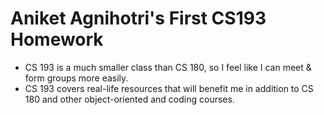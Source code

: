 # Aniket Agnihotri's First CS193 Homework
- CS 193 is a much smaller class than CS 180, so I feel like I can meet & form groups more easily.
- CS 193 covers real-life resources that will benefit me in addition to CS 180 and other object-oriented and coding courses.

